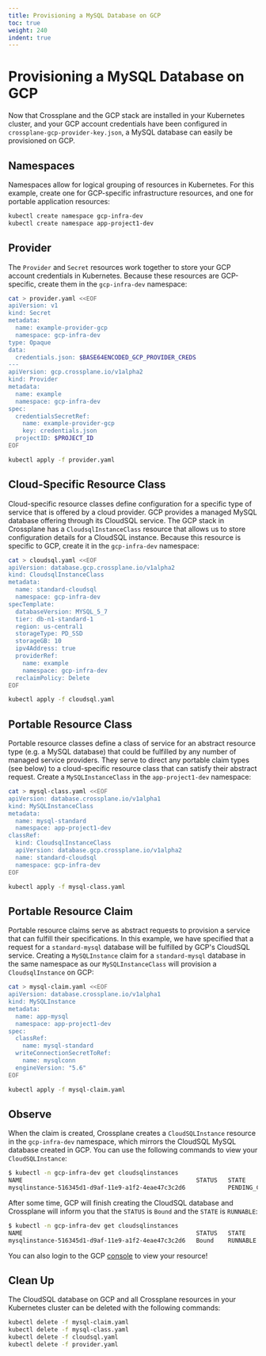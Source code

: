 ```yaml
---
title: Provisioning a MySQL Database on GCP
toc: true
weight: 240
indent: true
---
```

# Provisioning a MySQL Database on GCP

Now that Crossplane and the GCP stack are installed in your Kubernetes cluster,
and your GCP account credentials have been configured in
`crossplane-gcp-provider-key.json`, a MySQL database can easily be provisioned
on GCP.

## Namespaces

Namespaces allow for logical grouping of resources in Kubernetes. For this
example, create one for GCP-specific infrastructure resources, and one for
portable application resources:

```bash
kubectl create namespace gcp-infra-dev
kubectl create namespace app-project1-dev
```

## Provider

The `Provider` and `Secret` resources work together to store your GCP account
credentials in Kubernetes. Because these resources are GCP-specific, create them
in the `gcp-infra-dev` namespace:

```bash
cat > provider.yaml <<EOF
apiVersion: v1
kind: Secret
metadata:
  name: example-provider-gcp
  namespace: gcp-infra-dev
type: Opaque
data:
  credentials.json: $BASE64ENCODED_GCP_PROVIDER_CREDS
---
apiVersion: gcp.crossplane.io/v1alpha2
kind: Provider
metadata:
  name: example
  namespace: gcp-infra-dev
spec:
  credentialsSecretRef:
    name: example-provider-gcp
    key: credentials.json
  projectID: $PROJECT_ID
EOF

kubectl apply -f provider.yaml
```

## Cloud-Specific Resource Class

Cloud-specific resource classes define configuration for a specific type of
service that is offered by a cloud provider. GCP provides a managed MySQL
database offering through its CloudSQL service. The GCP stack in Crossplane has
a `CloudsqlInstanceClass` resource that allows us to store configuration details
for a CloudSQL instance. Because this resource is specific to GCP, create it in
the `gcp-infra-dev` namespace:

```bash
cat > cloudsql.yaml <<EOF
apiVersion: database.gcp.crossplane.io/v1alpha2
kind: CloudsqlInstanceClass
metadata:
  name: standard-cloudsql
  namespace: gcp-infra-dev
specTemplate:
  databaseVersion: MYSQL_5_7
  tier: db-n1-standard-1
  region: us-central1
  storageType: PD_SSD
  storageGB: 10
  ipv4Address: true
  providerRef:
    name: example
    namespace: gcp-infra-dev
  reclaimPolicy: Delete
EOF

kubectl apply -f cloudsql.yaml
```

## Portable Resource Class

Portable resource classes define a class of service for an abstract resource
type (e.g. a MySQL database) that could be fulfilled by any number of managed
service providers. They serve to direct any portable claim types (see below) to
a cloud-specific resource class that can satisfy their abstract request. Create
a `MySQLInstanceClass` in the `app-project1-dev` namespace:

```bash
cat > mysql-class.yaml <<EOF
apiVersion: database.crossplane.io/v1alpha1
kind: MySQLInstanceClass
metadata:
  name: mysql-standard
  namespace: app-project1-dev
classRef:
  kind: CloudsqlInstanceClass
  apiVersion: database.gcp.crossplane.io/v1alpha2
  name: standard-cloudsql
  namespace: gcp-infra-dev
EOF

kubectl apply -f mysql-class.yaml
```

## Portable Resource Claim

Portable resource claims serve as abstract requests to provision a service that
can fulfill their specifications. In this example, we have specified that a
request for a `standard-mysql` database will be fulfilled by GCP's CloudSQL
service. Creating a `MySQLInstance` claim for a `standard-mysql` database in the
same namespace as our `MySQLInstanceClass` will provision a `CloudsqlInstance`
on GCP:

```bash
cat > mysql-claim.yaml <<EOF
apiVersion: database.crossplane.io/v1alpha1
kind: MySQLInstance
metadata:
  name: app-mysql
  namespace: app-project1-dev
spec:
  classRef:
    name: mysql-standard
  writeConnectionSecretToRef:
    name: mysqlconn
  engineVersion: "5.6"
EOF

kubectl apply -f mysql-claim.yaml
```

## Observe

When the claim is created, Crossplane creates a `CloudSQLInstance` resource in
the `gcp-infra-dev` namespace, which mirrors the CloudSQL MySQL database created
in GCP. You can use the following commands to view your `CloudSQLInstance`:

```bash
$ kubectl -n gcp-infra-dev get cloudsqlinstances
NAME                                                 STATUS   STATE            CLASS               VERSION     AGE
mysqlinstance-516345d1-d9af-11e9-a1f2-4eae47c3c2d6            PENDING_CREATE   standard-cloudsql   MYSQL_5_6   3m
```

After some time, GCP will finish creating the CloudSQL database and Crossplane
will inform you that the `STATUS` is `Bound` and the `STATE` is `RUNNABLE`:

```bash
$ kubectl -n gcp-infra-dev get cloudsqlinstances
NAME                                                 STATUS   STATE      CLASS               VERSION     AGE
mysqlinstance-516345d1-d9af-11e9-a1f2-4eae47c3c2d6   Bound    RUNNABLE   standard-cloudsql   MYSQL_5_6   5m
```

You can also login to the GCP [console] to view your resource!

## Clean Up

The CloudSQL database on GCP and all Crossplane resources in your Kubernetes
cluster can be deleted with the following commands:

```bash
kubectl delete -f mysql-claim.yaml
kubectl delete -f mysql-class.yaml
kubectl delete -f cloudsql.yaml
kubectl delete -f provider.yaml
```

<!-- Named Links -->


[console]: https://console.cloud.google.com